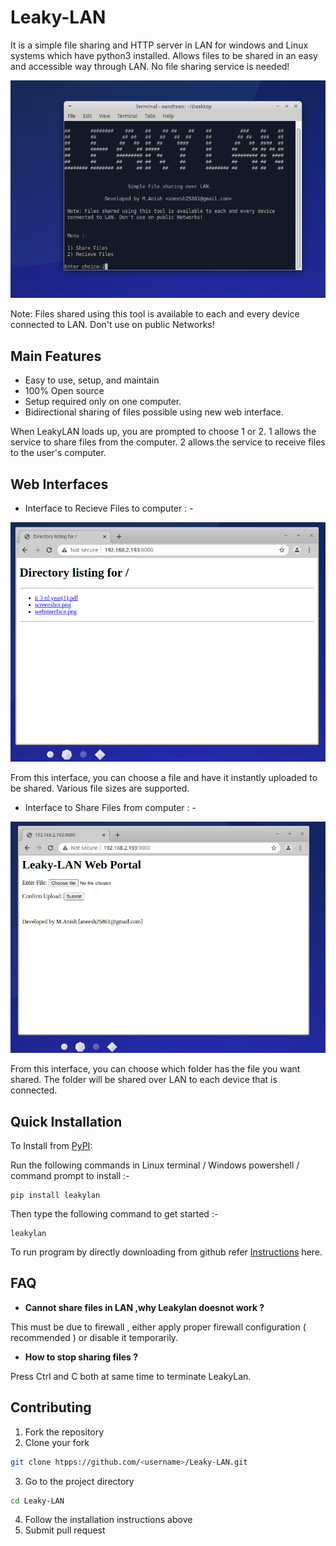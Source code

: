 # Leaky-LAN

It is a simple file sharing and HTTP server in LAN for windows and Linux systems which have python3 installed. Allows files to be shared in an easy and accessible way through LAN. No file sharing service is needed!

<img src="https://github.com/Anish-M-code/Leaky-LAN/raw/master/screenshot.png">

Note: Files shared using this tool is available to each and every device 
 connected to LAN. Don't use on public Networks!
 
 ## Main Features
 
 - Easy to use, setup, and maintain
 - 100% Open source
 - Setup required only on one computer.
 - Bidirectional sharing of files possible using new web interface.

When LeakyLAN loads up, you are prompted to choose 1 or 2.
1 allows the service to share files from the computer.
2 allows the service to receive files to the user's computer.

 
 ## Web Interfaces
 
 - Interface to Recieve Files to computer : -
 
 <img src="https://github.com/Anish-M-code/Leaky-LAN/raw/master/webinterface2.png">

 From this interface, you can choose a file and have it instantly uploaded to be shared. 
 Various file sizes are supported.
 
 - Interface to Share Files from computer : -
 
 <img src="https://github.com/Anish-M-code/Leaky-LAN/raw/master/webinterface.png">

 From this interface, you can choose which folder has the file you want shared.
 The folder will be shared over LAN to each device that is connected.

 
Quick Installation
------------------

To Install from [PyPI](https://pypi.org/project/leaky-lan/):

Run the following commands in Linux terminal / Windows powershell / command prompt to install :-

```
pip install leakylan
```
Then type the following command to get started :-

```
leakylan
```
To run program by directly downloading from github refer [ Instructions](/Install.md) here.

## FAQ

- <b> Cannot share files in LAN ,why Leakylan doesnot work ? </b>

This must be due to firewall , either apply proper firewall configuration ( recommended ) or disable it temporarily.

- <b> How to stop sharing files ? </b>

Press Ctrl and C both at same time to terminate LeakyLan.

## Contributing
1. Fork the repository
2. Clone your fork
```bash
git clone htpps://github.com/<username>/Leaky-LAN.git
```
3. Go to the project directory
```bash
cd Leaky-LAN
```
4. Follow the installation instructions above
5. Submit pull request
